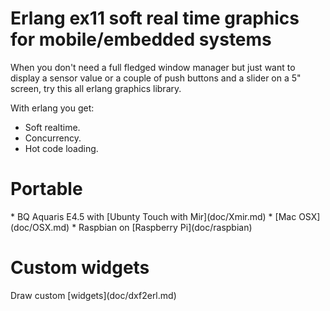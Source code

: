 <h1>Erlang ex11 soft real time graphics for mobile/embedded systems</h1>

When you don't need a full fledged window manager but just want to display a sensor value or a couple of push buttons and a slider on a 5" screen, try this all erlang graphics library. 

With erlang you get: 
* Soft realtime. 
* Concurrency. 
* Hot code loading.


<h1>Portable</h1>
* BQ Aquaris E4.5 with [Ubunty Touch with Mir](doc/Xmir.md)
* [Mac OSX](doc/OSX.md)
* Raspbian on [Raspberry Pi](doc/raspbian)

<h1>Custom widgets</h1>
Draw custom [widgets](doc/dxf2erl.md)

